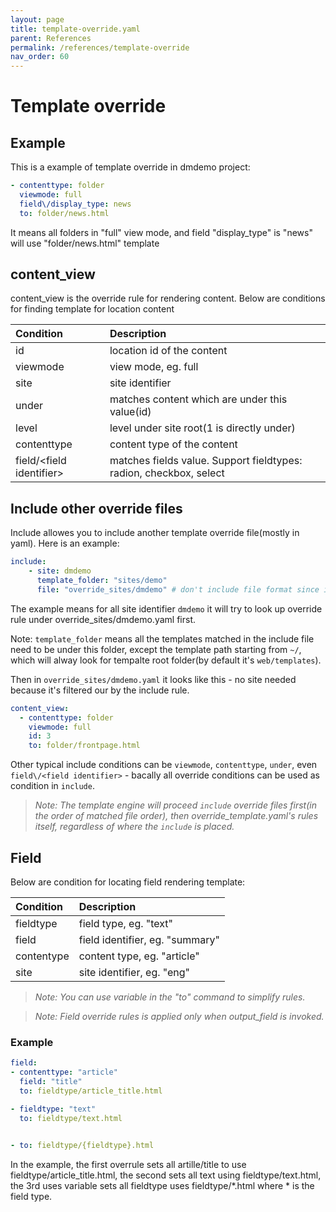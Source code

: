 ```yaml
---
layout: page
title: template-override.yaml
parent: References
permalink: /references/template-override
nav_order: 60
---
```


# Template override

## Example
This is a example of template override in dmdemo project:
```yaml
- contenttype: folder
  viewmode: full
  field\/display_type: news
  to: folder/news.html
```
It means all folders in "full" view mode, and field "display_type" is "news" will use "folder/news.html" template


## content_view 

content_view is the override rule for rendering content. Below are conditions for finding template for location content

| Condition        | Description          | 
|:-------------|:------------------|
| id           | location id of the content |
| viewmode | view mode, eg. full    |
| site           | site identifier      |
| under           | matches content which are under this value(id) |
| level           | level under site root(1 is directly under) |
| contenttype | content type of the content |
| field\/\<field identifier\>   | matches fields value. Support fieldtypes: radion, checkbox, select       |


## Include other override files
Include allowes you to include another template override file(mostly in yaml). Here is an example:
```yaml
include:
    - site: dmdemo
      template_folder: "sites/demo" 
      file: "override_sites/dmdemo" # don't include file format since it supports yaml, json
```
The example means for all site identifier `dmdemo` it will try to look up override rule under override_sites/dmdemo.yaml first. 

Note: `template_folder` means all the templates matched in the include file need to be under this folder, except the template path starting from `~/`, which will alway look for tempalte root folder(by default it's `web/templates`).

Then in `override_sites/dmdemo.yaml` it looks like this - no site needed because it's filtered our by the include rule.

```yaml
content_view:
  - contenttype: folder
    viewmode: full
    id: 3
    to: folder/frontpage.html
```

Other typical include conditions can be `viewmode`, `contenttype`, `under`, even `field\/<field identifier>` - bacally all override conditions can be used as condition in `include`.

>*Note: The template engine will proceed `include` override files first(in the order of matched file order), then override_template.yaml's rules itself, regardless of where the `include` is placed.*

## Field
Below are condition for locating field rendering template:

| Condition        | Description          | 
|:-------------|:------------------|
| fieldtype           | field type, eg. "text" |
| field          | field identifier, eg. "summary" |
| contentype           | content type, eg. "article" |
| site           | site identifier, eg. "eng" |


>*Note: You can use variable in the "to" command to simplify rules.*

>*Note: Field override rules is applied only when output_field is invoked.*

### Example

```yaml
field:
- contenttype: "article"
  field: "title"
  to: fieldtype/article_title.html

- fieldtype: "text"
  to: fieldtype/text.html
  

- to: fieldtype/{fieldtype}.html
```

In the example, the first overrule sets all artille/title to use fieldtype/article_title.html, the second sets all text using fieldtype/text.html, the 3rd uses variable sets all fieldtype uses fieldtype/*.html where * is the field type.



